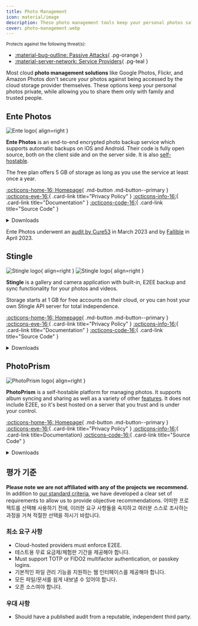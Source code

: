 ```yaml
---
title: Photo Management
icon: material/image
description: These photo management tools keep your personal photos safe from the prying eyes of cloud storage providers and other unauthorized parties.
cover: photo-management.webp
---
```


<small>Protects against the following threat(s):</small>

- [:material-bug-outline: Passive Attacks](basics/common-threats.md#security-and-privacy){ .pg-orange }
- [:material-server-network: Service Providers](basics/common-threats.md#privacy-from-service-providers){ .pg-teal }

Most cloud **photo management solutions** like Google Photos, Flickr, and Amazon Photos don't secure your photos against being accessed by the cloud storage provider themselves. These options keep your personal photos private, while allowing you to share them only with family and trusted people.

## Ente Photos

<div class="admonition recommendation" markdown>

![Ente logo](assets/img/photo-management/ente.svg){ align=right }

**Ente Photos** is an end-to-end encrypted photo backup service which supports automatic backups on iOS and Android. Their code is fully open source, both on the client side and on the server side. It is also [self-hostable](https://github.com/ente-io/ente/tree/main/server#self-hosting).

The free plan offers 5 GB of storage as long as you use the service at least once a year.

[:octicons-home-16: Homepage](https://ente.io){ .md-button .md-button--primary }
[:octicons-eye-16:](https://ente.io/privacy){ .card-link title="Privacy Policy" }
[:octicons-info-16:](https://ente.io/faq){ .card-link title="Documentation" }
[:octicons-code-16:](https://github.com/ente-io/ente){ .card-link title="Source Code" }

<details class="downloads" markdown>
<summary>Downloads</summary>

- [:simple-googleplay: Google Play](https://play.google.com/store/apps/details?id=io.ente.photos)
- [:simple-appstore: App Store](https://apps.apple.com/app/id1542026904)
- [:simple-github: GitHub](https://github.com/ente-io/ente/releases?q=photos)
- [:simple-android: Android](https://ente.io/download)
- [:fontawesome-brands-windows: Windows](https://ente.io/download)
- [:simple-apple: macOS](https://ente.io/download)
- [:simple-linux: Linux](https://ente.io/download)
- [:octicons-browser-16: Web](https://web.ente.io)

</details>

</div>

Ente Photos underwent an [audit by Cure53](https://ente.io/blog/cryptography-audit) in March 2023 and by [Fallible](https://ente.io/reports/Fallible-Audit-Report-19-04-2023.pdf) in April 2023.

## Stingle

<div class="admonition recommendation" markdown>

![Stingle logo](assets/img/photo-management/stingle.png#only-light){ align=right }
![Stingle logo](assets/img/photo-management/stingle-dark.png#only-dark){ align=right }

**Stingle** is a gallery and camera application with built-in, E2EE backup and sync functionality for your photos and videos.

Storage starts at 1 GB for free accounts on their cloud, or you can host your own Stingle API server for total independence.

[:octicons-home-16: Homepage](https://stingle.org){ .md-button .md-button--primary }
[:octicons-eye-16:](https://stingle.org/privacy){ .card-link title="Privacy Policy" }
[:octicons-info-16:](https://stingle.org/faq){ .card-link title="Documentation" }
[:octicons-code-16:](https://github.com/stingle){ .card-link title="Source Code" }

<details class="downloads" markdown>
<summary>Downloads</summary>

- [:simple-googleplay: Google Play](https://play.google.com/store/apps/details?id=org.stingle.photos)
- [:simple-appstore: App Store](https://apps.apple.com/app/id1582535448)
- [:simple-github: GitHub](https://github.com/stingle/stingle-photos-android/releases)

</details>

</div>

## PhotoPrism

<div class="admonition recommendation" markdown>

![PhotoPrism logo](assets/img/photo-management/photoprism.svg){ align=right }

**PhotoPrism** is a self-hostable platform for managing photos. It supports album syncing and sharing as well as a variety of other [features](https://photoprism.app/features). It does not include E2EE, so it's best hosted on a server that you trust and is under your control.

[:octicons-home-16: Homepage](https://photoprism.app){ .md-button .md-button--primary }
[:octicons-eye-16:](https://photoprism.app/privacy){ .card-link title="Privacy Policy" }
[:octicons-info-16:](https://photoprism.app/kb){ .card-link title=Documentation}
[:octicons-code-16:](https://github.com/photoprism){ .card-link title="Source Code" }

<details class="downloads" markdown>
<summary>Downloads</summary>

- [:simple-github: GitHub](https://github.com/photoprism)

</details>

</div>

## 평가 기준

**Please note we are not affiliated with any of the projects we recommend.** In addition to [our standard criteria](about/criteria.md), we have developed a clear set of requirements to allow us to provide objective recommendations. 어떠한 프로젝트를 선택해 사용하기 전에, 이러한 요구 사항들을 숙지하고 여러분 스스로 조사하는 과정을 거쳐 적절한 선택을 하시기 바랍니다.

### 최소 요구 사항

- Cloud-hosted providers must enforce E2EE.
- 테스트용 무료 요금제/체험판 기간을 제공해야 합니다.
- Must support TOTP or FIDO2 multifactor authentication, or passkey logins.
- 기본적인 파일 관리 기능을 지원하는 웹 인터페이스를 제공해야 합니다.
- 모든 파일/문서를 쉽게 내보낼 수 있어야 합니다.
- 오픈 소스여야 합니다.

### 우대 사항

- Should have a published audit from a reputable, independent third party.
